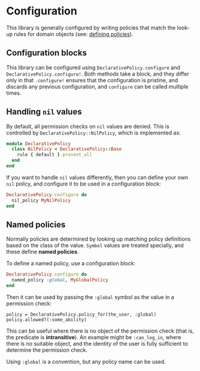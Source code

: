 # Configuration

This library is generally configured by writing policies that match
the look-up rules for domain objects (see: [defining policies](./defining-policies.md)).

## Configuration blocks

This library can be configured using `DeclarativePolicy.configure` and
`DeclarativePolicy.configure!`. Both methods take a block, and they differ only
in that `.configure!` ensures that the configuration is pristine, and
discards any previous configuration, and `configure` can be called multiple
times.

## Handling `nil` values

By default, all permission checks on `nil` values are denied. This is
controlled by `DeclarativePolicy::NilPolicy`, which is implemented as:

```ruby
module DeclarativePolicy
  class NilPolicy < DeclarativePolicy::Base
    rule { default }.prevent_all
  end
end
```

If you want to handle `nil` values differently, then you can define your
own `nil` policy, and configure it to be used in a configuration block:

```ruby
DeclarativePolicy.configure do
  nil_policy MyNilPolicy
end
```

## Named policies

Normally policies are determined by looking up matching policy definitions
based on the class of the value. `Symbol` values are treated specially, and
these define **named policies**.

To define a named policy, use a configuration block:

```ruby
DeclarativePolicy.configure do
  named_policy :global, MyGlobalPolicy
end
```

Then it can be used by passing the `:global` symbol as the value in a permission
check:

```
policy = DeclarativePolicy.policy_for(the_user, :global)
policy.allowed?(:some_ability)
```

This can be useful where there is no object of the permission check (that is,
the predicate is **intransitive**). An example might be `:can_log_in`, where
there is no suitable object, and the identity of the user is fully sufficient to
determine the permission check.

Using `:global` is a convention, but any policy name can be used.


